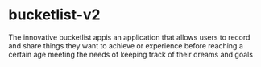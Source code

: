 # bucketlist-v2
 The innovative bucketlist appis an application that  allows users  to record and share things they want to achieve or experience before reaching a certain age  meeting the needs of keeping track of their dreams and goals 
